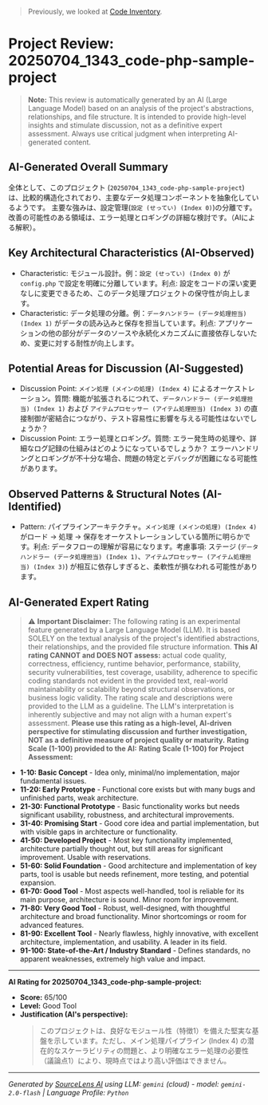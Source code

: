 > Previously, we looked at [Code Inventory](08_code_inventory.md).

# Project Review: 20250704_1343_code-php-sample-project
> **Note:** This review is automatically generated by an AI (Large Language Model) based on an analysis of the project's abstractions, relationships, and file structure. It is intended to provide high-level insights and stimulate discussion, not as a definitive expert assessment. Always use critical judgment when interpreting AI-generated content.
## AI-Generated Overall Summary
全体として、このプロジェクト (`20250704_1343_code-php-sample-project`) は、比較的構造化されており、主要なデータ処理コンポーネントを抽象化しているようです。
主要な強みは、設定管理(`設定 (せってい) (Index 0)`)の分離です。改善の可能性のある領域は、エラー処理とロギングの詳細な検討です。（AIによる解釈）。
## Key Architectural Characteristics (AI-Observed)
- Characteristic: モジュール設計。例：`設定 (せってい) (Index 0)` が `config.php` で設定を明確に分離しています。利点: 設定をコードの深い変更なしに変更できるため、このデータ処理プロジェクトの保守性が向上します。
- Characteristic: データ処理の分離。例：`データハンドラー (データ処理担当) (Index 1)` がデータの読み込みと保存を担当しています。利点: アプリケーションの他の部分がデータのソースや永続化メカニズムに直接依存しないため、変更に対する耐性が向上します。
## Potential Areas for Discussion (AI-Suggested)
- Discussion Point: `メイン処理 (メインの処理) (Index 4)` によるオーケストレーション。質問: 機能が拡張されるにつれて、`データハンドラー (データ処理担当) (Index 1)` および `アイテムプロセッサー (アイテム処理担当) (Index 3)` の直接制御が密結合につながり、テスト容易性に影響を与える可能性はないでしょうか？
- Discussion Point: エラー処理とロギング。質問: エラー発生時の処理や、詳細なログ記録の仕組みはどのようになっているでしょうか？ エラーハンドリングとロギングが不十分な場合、問題の特定とデバッグが困難になる可能性があります。
## Observed Patterns & Structural Notes (AI-Identified)
- Pattern: パイプラインアーキテクチャ。`メイン処理 (メインの処理) (Index 4)` がロード -> 処理 -> 保存をオーケストレーションしている箇所に明らかです。利点: データフローの理解が容易になります。考慮事項: ステージ (`データハンドラー (データ処理担当) (Index 1)`、`アイテムプロセッサー (アイテム処理担当) (Index 3)`) が相互に依存しすぎると、柔軟性が損なわれる可能性があります。
## AI-Generated Expert Rating
> ⚠️ **Important Disclaimer:** The following rating is an experimental feature generated by a Large Language Model (LLM). It is based SOLELY on the textual analysis of the project's identified abstractions, their relationships, and the provided file structure information.
> **This AI rating CANNOT and DOES NOT assess:** actual code quality, correctness, efficiency, runtime behavior, performance, stability, security vulnerabilities, test coverage, usability, adherence to specific coding standards not evident in the provided text, real-world maintainability or scalability beyond structural observations, or business logic validity.
> The rating scale and descriptions were provided to the LLM as a guideline. The LLM's interpretation is inherently subjective and may not align with a human expert's assessment.
> **Please use this rating as a high-level, AI-driven perspective for stimulating discussion and further investigation, NOT as a definitive measure of project quality or maturity.**
**Rating Scale (1-100) provided to the AI:**
**Rating Scale (1-100) for Project Assessment:**
*   **1-10: Basic Concept** - Idea only, minimal/no implementation, major fundamental issues.
*   **11-20: Early Prototype** - Functional core exists but with many bugs and unfinished parts, weak architecture.
*   **21-30: Functional Prototype** - Basic functionality works but needs significant usability, robustness, and architectural improvements.
*   **31-40: Promising Start** - Good core idea and partial implementation, but with visible gaps in architecture or functionality.
*   **41-50: Developed Project** - Most key functionality implemented, architecture partially thought out, but still areas for significant improvement. Usable with reservations.
*   **51-60: Solid Foundation** - Good architecture and implementation of key parts, tool is usable but needs refinement, more testing, and potential expansion.
*   **61-70: Good Tool** - Most aspects well-handled, tool is reliable for its main purpose, architecture is sound. Minor room for improvement.
*   **71-80: Very Good Tool** - Robust, well-designed, with thoughtful architecture and broad functionality. Minor shortcomings or room for advanced features.
*   **81-90: Excellent Tool** - Nearly flawless, highly innovative, with excellent architecture, implementation, and usability. A leader in its field.
*   **91-100: State-of-the-Art / Industry Standard** - Defines standards, no apparent weaknesses, extremely high value and impact.
---
**AI Rating for 20250704_1343_code-php-sample-project:**
*   **Score:** 65/100
*   **Level:** Good Tool
*   **Justification (AI's perspective):**
    > このプロジェクトは、良好なモジュール性（特徴1）を備えた堅実な基盤を示しています。ただし、メイン処理パイプライン (Index 4) の潜在的なスケーラビリティの問題と、より明確なエラー処理の必要性（議論点1）により、現時点ではより高い評価はできません。


---

*Generated by [SourceLens AI](https://github.com/openXFlow/sourceLensAI) using LLM: `gemini` (cloud) - model: `gemini-2.0-flash` | Language Profile: `Python`*